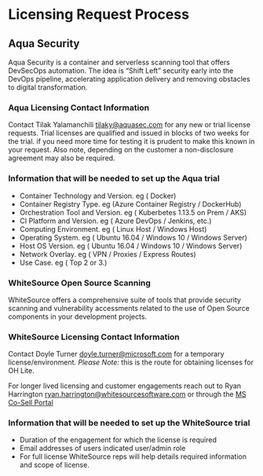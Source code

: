 # Licensing Request Process

## Aqua Security

Aqua Security is a container and serverless scanning tool that offers DevSecOps automation.
The idea is “Shift Left” security early into the DevOps pipeline, accelerating application delivery and removing obstacles to digital transformation.

### Aqua Licensing Contact Information

Contact Tilak Yalamanchili <tilaky@aquasec.com> for any new or trial license requests. Trial licenses are qualified and issued in blocks of two weeks for the trial. if you need more time for testing it is prudent to make this known in your request. Also note, depending on the customer a non-disclosure agreement may also be required.

### Information that will be needed to set up the Aqua trial

- Container Technology and Version. eg ( Docker)
- Container Registry Type. eg (Azure Container Registry / DockerHub)
- Orchestration Tool and Version. eg ( Kuberbetes 1.13.5 on Prem / AKS)
- CI Platform and Version. eg ( Azure DevOps / Jenkins, etc.)
- Computing Environment. eg ( Linux Host / Windows Host)
- Operating System. eg ( Ubuntu 16.04 / Windows 10 / Windows Server)
- Host OS Version. eg ( Ubuntu 16.04 / Windows 10 / Windows Server)
- Network Overlay. eg ( VPN / Proxies / Express Routes)
- Use Case. eg ( Top 2 or 3.)

### WhiteSource Open Source Scanning

WhiteSource offers a comprehensive suite of tools that provide security scanning and vulnerability accessments related to the use of Open Source components in your development projects.

### WhiteSource Licensing Contact Information

Contact Doyle Turner <doyle.turner@microsoft.com> for a temporary license/environment. _Please Note:_ this is the route for obtaining licenses for OH Lite.

For longer lived licensing and customer engagements reach out to Ryan Harrington <ryan.harrington@whitesourcesoftware.com> or through the [MS Co-Sell Portal](https://appsource.microsoft.com/en-us/product/web-apps/whitesource-software.whitesource)

### Information that will be needed to set up the WhiteSource trial

- Duration of the engagement for which the license is required
- Email addresses of users indicated user/admin role
- For full license WhiteSource reps will help details required information and scope of license.
